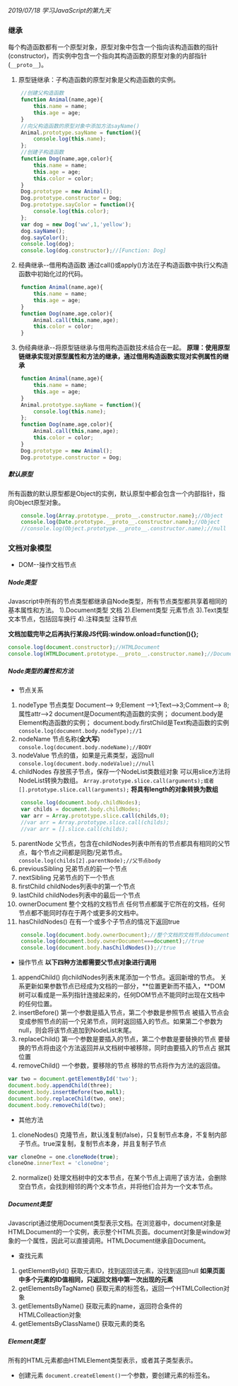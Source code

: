 *2019/07/18 学习JavaScript的第九天*


### 继承
每个构造函数都有一个原型对象，原型对象中包含一个指向该构造函数的指针(constructor)，而实例中包含一个指向其构造函数的原型对象的内部指针(`__proto__`)。

1. 原型链继承：子构造函数的原型对象是父构造函数的实例。
```javascript
	//创建父构造函数
	function Animal(name,age){
		this.name = name;
		this.age = age;
	}
	//向父构造函数的原型对象中添加方法sayName()
	Animal.prototype.sayName = function(){
		console.log(this.name);
	};
	//创建子构造函数
	function Dog(name,age,color){
		this.name = name;
		this.age = age;
		this.color = color;
	}
	Dog.prototype = new Animal();
	Dog.prototype.constructor = Dog;
	Dog.prototype.sayColor = function(){
		console.log(this.color);
	};
	var dog = new Dog('ww',1,'yellow');
	dog.sayName();
	dog.sayColor();
	console.log(dog);
	console.log(dog.constructor);//[Function: Dog]
```
2. 经典继承--借用构造函数
通过call()或apply()方法在子构造函数中执行父构造函数中初始化过的代码。
```javascript
	function Animal(name,age){
		this.name = name;
		this.age = age;
	}
	function Dog(name,age,color){
		Animal.call(this,name,age);
		this.color = color;
	}
```
3. 伪经典继承--将原型链继承与借用构造函数技术结合在一起。
**原理：使用原型链继承实现对原型属性和方法的继承，通过借用构造函数实现对实例属性的继承**
```javascript
	function Animal(name,age){
		this.name = name;
		this.age = age;
	}
	Animal.prototype.sayName = function(){
		console.log(this.name);
	};
	function Dog(name,age,color){
		Animal.call(this,name,age);
		this.color = color;
	}
	Dog.prototype = new Animal();
	Dog.prototype.constructor = Dog;
```

##### 默认原型
所有函数的默认原型都是Object的实例，默认原型中都会包含一个内部指针，指向Object原型对象。
```javascript
	console.log(Array.prototype.__proto__.constructor.name);//Object
	console.log(Date.prototype.__proto__.constructor.name);//Object
	//console.log(Object.prototype.__proto__.constructor.name);//null
```

### 文档对象模型

* DOM--操作文档节点

##### Node类型
Javascript中所有的节点类型都继承自Node类型，所有节点类型都共享着相同的基本属性和方法。
1).Document类型 文档
2).Element类型 元素节点
3).Text类型	文本节点，包括回车换行
4).注释类型	注释节点


**文档加载完毕之后再执行某段JS代码:window.onload=function(){};**
```javascript
console.log(document.constructor);//HTMLDocument
console.log(HTMLDocument.prototype.__proto__.constructor.name);//Document
```

##### Node类型的属性和方法
* 节点关系
1. nodeType 节点类型
Document--> 9;Element -->1;Text-->3;Comment--> 8;属性attr-->2
document是Document构造函数的实例；
document.body是Element构造函数的实例；
document.body.firstChild是Text构造函数的实例
`console.log(document.body.nodeType);//1`
2. nodeName 节点名称(**全大写**)
`console.log(document.body.nodeName);//BODY`
3. nodeValue 节点的值，如果是元素类型，返回null
`console.log(document.body.nodeValue);//null`
4. childNodes 存放孩子节点，保存一个NodeList类数组对象
可以用slice方法将NodeList转换为数组。
`Array.prototype.slice.call(arguments);或者[].prototype.slice.call(arguments);`
**将具有length的对象转换为数组**
```javascript
	console.log(document.body.childNodes);
	var childs = document.body.childNodes;
	var arr = Array.prototype.slice.call(childs,0);
	//var arr = Array.prototype.slice.call(childs);
	//var arr = [].slice.call(childs);
```
5. parentNode 父节点，包含在childNodes列表中所有的节点都具有相同的父节点，每个节点之间都是同胞/兄弟节点。
`console.log(childs[2].parentNode);//父节点body`
6. previousSibling 兄弟节点的前一个节点
7. nextSibling 兄弟节点的下一个节点
8. firstChild childNodes列表中的第一个节点
9. lastChild childNodes列表中的最后一个节点
10. ownerDocument 整个文档的文档节点
任何节点都属于它所在的文档，任何节点都不能同时存在于两个或更多的文档中。
11. hasChildNodes() 在有一个或多个子节点的情况下返回true
```javascript
	console.log(document.body.ownerDocument);//整个文档的文档节点document
	console.log(document.body.ownerDocument===document);//true
	console.log(document.body.hasChildNodes());//true
```
* 操作节点
**以下四种方法都需要父节点对象进行调用**
1. appendChild() 向childNodes列表末尾添加一个节点。返回新增的节点。
关系更新如果参数节点已经成为文档的一部分，**位置更新而不插入，**DOM树可以看成是一系列指针连接起来的，任何DOM节点不能同时出现在文档中的任何位置。
2. insertBefore() 
第一个参数是插入节点，第二个参数是参照节点
被插入节点会变成参照节点的前一个兄弟节点，同时返回插入的节点。如果第二个参数为null，则会将该节点追加到NodeList末尾。
3. replaceChild() 
第一个参数是要插入的节点，第二个参数是要替换的节点
要替换的节点将由这个方法返回并从文档树中被移除，同时由要插入的节点占
据其位置
4. removeChild() 
一个参数，要移除的节点
移除的节点将作为方法的返回值。
```javascript
var two = document.getElementById('two');
document.body.appendChild(three);
document.body.insertBefore(two,null);
document.body.replaceChild(two, one);
document.body.removeChild(two);
```

* 其他方法
1. cloneNodes()
克隆节点，默认浅复制(false)，只复制节点本身，不复制内部子节点。true深复制，复制节点本身，并且复制子节点
```javascript
var cloneOne = one.cloneNode(true);
cloneOne.innerText = 'cloneOne';
```
2. normalize()
处理文档树中的文本节点，在某个节点上调用了该方法，会删除空白节点，会找到相邻的两个文本节点，并将他们合并为一个文本节点。

##### Document类型
Javascript通过使用Document类型表示文档。在浏览器中，document对象是HTMLDocument的一个实例，表示整个HTML页面。document对象是window对象的一个属性，因此可以直接调用。HTMLDocument继承自Document。

* 查找元素
1. getElementById() 
获取元素ID，找到返回该元素，没找到返回null
**如果页面中多个元素的ID值相同，只返回文档中第一次出现的元素**
2. getElementsByTagName()
获取元素的标签名，返回一个HTMLCollection对象
3. getElementsByName() 
获取元素的name，返回符合条件的HTMLColleaction对象
4. getElementsByClassName() 
获取元素的类名

##### Element类型
所有的HTML元素都由HTMLElement类型表示，或者其子类型表示。

* 创建元素
`document.createElement()`一个参数，要创建元素的标签名。